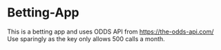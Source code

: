 # Betting-App
This is a betting app and uses ODDS API from https://the-odds-api.com/
Use sparingly as the key only allows 500 calls a month.



